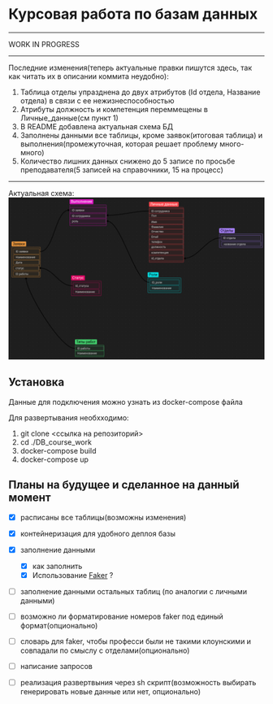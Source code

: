 # Курсовая работа по базам данных
****
WORK IN PROGRESS
****
Последние изменения(теперь актуальные правки пишутся здесь, так как читать их в описании коммита неудобно):

1) Таблица отделы упразднена до двух атрибутов (Id отдела, Название отдела) в связи с ее нежизнеспособностью
2) Атрибуты должность и компетенция переммещены в Личные_данные(см пункт 1)
3) В README добавлена актуальная схема БД
4) Заполнены данными все таблицы, кроме заявок(итоговая таблица) и выполнения(промежуточная, которая решает проблему много-много)
5) Количество лишних данных снижено до 5 записе по просьбе преподавателя(5 записей на справочники, 15 на процесс)

****
Актуальная схема:
![Схема БД](./pictures/shema.png)
## Установка
Данные для подключения можно узнать из docker-compose файла

Для развертывания необхходимо:
1) git clone <ссылка на репозиторий>
2) cd ./DB_course_work
3) docker-compose build
4) docker-compose up

## Планы на будущее и сделанное на данный момент
- [x] расписаны все таблицы(возможны изменения)
- [x] контейнеризация для удобного деплоя базы 
- [x] заполнение данными
  - [x] как заполнить
  - [x] Использование [Faker](https://github.com/joke2k/faker) ?
- [ ] заполнение данными остальных таблиц (по аналогии с личными данными)
- [ ] возможно ли форматирование номеров faker под единый формат(опционально)
- [ ] словарь для faker, чтобы професси были не такими клоунскими и совпадали по смыслу с отделами(опционально)
- [ ] написание запросов
- [ ] реализация развертвыния через sh скрипт(возможность выбирать генерировать новые данные или нет, опционально)

